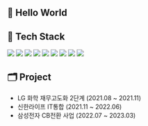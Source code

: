 ## 👋 Hello World


## 💪 Tech Stack 

<img src="https://img.shields.io/badge/Java-4479A1?style=flat-square&logo=Java&logoColor=white"/> <img src="https://img.shields.io/badge/JavaScript-F7DF1E?style=flat-square&logo=JavaScript&logoColor=white"/> 
<img src="https://img.shields.io/badge/Spring-6DB33F?style=flat-square&logo=Spring&logoColor=white"/>
<img src="https://img.shields.io/badge/React -61DAFB?style=flat-square&logo=React&logoColor=white"/>
<img src="https://img.shields.io/badge/Nexarco N -143A84?"/>
<img src="https://img.shields.io/badge/HTML5-E34F26?style=flat-square&logo=HTML5&logoColor=white"/>
<img src="https://img.shields.io/badge/CSS -1572B6?style=flat-square&logo=CSS3&logoColor=white"/>
<img src="https://img.shields.io/badge/Oracle -F80000?style=flat-square&logo=Oracle&logoColor=white"/>
<img src="https://img.shields.io/badge/MySQL -4479A1?style=flat-square&logo=Mysql&logoColor=white"/>
</br>

## 🗂 Project 
- LG 화학 재무고도화 2단계  (2021.08 ~ 2021.11)
- 신한라이프 IT통합  (2021.11 ~ 2022.06)
- 삼성전자 CB전환 사업 (2022.07 ~ 2023.03)


